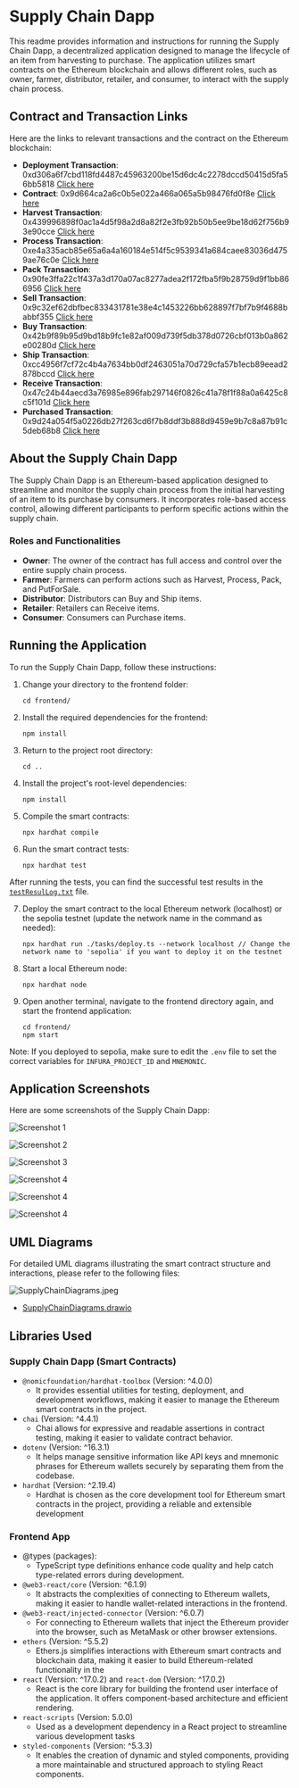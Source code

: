 # Supply Chain Dapp

This readme provides information and instructions for running the Supply Chain Dapp, a decentralized application designed to manage the lifecycle of an item from harvesting to purchase. The application utilizes smart contracts on the Ethereum blockchain and allows different roles, such as owner, farmer, distributor, retailer, and consumer, to interact with the supply chain process.

## Contract and Transaction Links

Here are the links to relevant transactions and the contract on the Ethereum blockchain:

- **Deployment Transaction**: 0xd306a6f7cbd118fd4487c45963200be15d6dc4c2278dccd50415d5fa56bb5818 [Click here](https://sepolia.etherscan.io/tx/0xd306a6f7cbd118fd4487c45963200be15d6dc4c2278dccd50415d5fa56bb5818)
- **Contract**: 0x9d664ca2a6c0b5e022a466a065a5b98476fd0f8e [Click here](https://sepolia.etherscan.io/address/0x9d664ca2a6c0b5e022a466a065a5b98476fd0f8e)
- **Harvest Transaction**: 0x439996898f0ac1a4d5f98a2d8a82f2e3fb92b50b5ee9be18d62f756b93e90cce [Click here](https://sepolia.etherscan.io/tx/0x439996898f0ac1a4d5f98a2d8a82f2e3fb92b50b5ee9be18d62f756b93e90cce)
- **Process Transaction**: 0xe4a335acb85e65a6a4a160184e514f5c9539341a684caee83036d4759ae76c0e [Click here](https://sepolia.etherscan.io/tx/0xe4a335acb85e65a6a4a160184e514f5c9539341a684caee83036d4759ae76c0e)
- **Pack Transaction**: 0x90fe3ffa22c1f437a3d170a07ac8277adea2f172fba5f9b28759d9f1bb866956 [Click here](https://sepolia.etherscan.io/tx/0x90fe3ffa22c1f437a3d170a07ac8277adea2f172fba5f9b28759d9f1bb866956)
- **Sell Transaction**: 0x9c32ef62dbfbec833431781e38e4c1453226bb628897f7bf7b9f4688babbf355 [Click here](https://sepolia.etherscan.io/tx/0x9c32ef62dbfbec833431781e38e4c1453226bb628897f7bf7b9f4688babbf355)
- **Buy Transaction**: 0x42b9f89b95d9bd18b9fc1e82af009d739f5db378d0726cbf013b0a862e00280d [Click here](https://sepolia.etherscan.io/tx/0x42b9f89b95d9bd18b9fc1e82af009d739f5db378d0726cbf013b0a862e00280d)
- **Ship Transaction**: 0xcc4956f7cf72c4b4a7634bb0df2463051a70d729cfa57b1ecb89eead2878bccd [Click here](https://sepolia.etherscan.io/tx/0xcc4956f7cf72c4b4a7634bb0df2463051a70d729cfa57b1ecb89eead2878bccd)
- **Receive Transaction**: 0x47c24b44aecd3a76985e896fab297146f0826c41a78f1f88a0a6425c8c5f101d [Click here](https://sepolia.etherscan.io/tx/0x47c24b44aecd3a76985e896fab297146f0826c41a78f1f88a0a6425c8c5f101d)
- **Purchased Transaction**: 0x9d24a054f5a0226db27f263cd6f7b8ddf3b888d9459e9b7c8a87b91c5deb68b8 [Click here](https://sepolia.etherscan.io/tx/0x9d24a054f5a0226db27f263cd6f7b8ddf3b888d9459e9b7c8a87b91c5deb68b8)

## About the Supply Chain Dapp

The Supply Chain Dapp is an Ethereum-based application designed to streamline and monitor the supply chain process from the initial harvesting of an item to its purchase by consumers. It incorporates role-based access control, allowing different participants to perform specific actions within the supply chain.

### Roles and Functionalities

- **Owner**: The owner of the contract has full access and control over the entire supply chain process.
- **Farmer**: Farmers can perform actions such as Harvest, Process, Pack, and PutForSale.
- **Distributor**: Distributors can Buy and Ship items.
- **Retailer**: Retailers can Receive items.
- **Consumer**: Consumers can Purchase items.

## Running the Application

To run the Supply Chain Dapp, follow these instructions:

1. Change your directory to the frontend folder:
   ```
   cd frontend/
   ```

2. Install the required dependencies for the frontend:
   ```
   npm install
   ```

3. Return to the project root directory:
   ```
   cd ..
   ```

4. Install the project's root-level dependencies:
   ```
   npm install
   ```

5. Compile the smart contracts:
   ```
   npx hardhat compile
   ```

6. Run the smart contract tests:
   ```
   npx hardhat test
   ```
After running the tests, you can find the successful test results in the [`testResulLog.txt`](./testResulLog.txt) file.


7. Deploy the smart contract to the local Ethereum network (localhost) or the sepolia testnet (update the network name in the command as needed):
   ```
   npx hardhat run ./tasks/deploy.ts --network localhost // Change the network name to 'sepolia' if you want to deploy it on the testnet
   ```

8. Start a local Ethereum node:
   ```
   npx hardhat node
   ```

9. Open another terminal, navigate to the frontend directory again, and start the frontend application:
   ```
   cd frontend/
   npm start
   ```

Note: If you deployed to sepolia, make sure to edit the `.env` file to set the correct variables for `INFURA_PROJECT_ID` and `MNEMONIC`.

## Application Screenshots

Here are some screenshots of the Supply Chain Dapp:

![Screenshot 1](./assets/image1.png)

![Screenshot 2](./assets/image2.png)

![Screenshot 3](./assets/image3.png)

![Screenshot 4](./assets/image4.png)

![Screenshot 4](./assets/image5.png)

![Screenshot 4](./assets/image6.png)


## UML Diagrams

For detailed UML diagrams illustrating the smart contract structure and interactions, please refer to the following files:

![SupplyChainDiagrams.jpeg](./UML/SupplyChainDiagrams.jpeg)
- [SupplyChainDiagrams.drawio](https://viewer.diagrams.net/?tags=%7B%7D&highlight=0000ff&edit=_blank&layers=1&nav=1&title=SupplyChain%20Diagram.drawio#Uhttps%3A%2F%2Fraw.githubusercontent.com%2Frezaiyan%2Fsupply-chain-dapp%2Fmain%2FUML%2FSupplyChain%2520Diagram.drawio)

## Libraries Used

### Supply Chain Dapp (Smart Contracts)

- `@nomicfoundation/hardhat-toolbox` (Version: ^4.0.0)
     - It provides essential utilities for testing, deployment, and development workflows, making it easier to manage the Ethereum smart contracts in the project.
- `chai` (Version: ^4.4.1)
     - Chai allows for expressive and readable assertions in contract testing, making it easier to validate contract behavior.
- `dotenv` (Version: ^16.3.1)
     -  It helps manage sensitive information like API keys and mnemonic phrases for Ethereum wallets securely by separating them from the codebase. 
- `hardhat` (Version: ^2.19.4)
     - Hardhat is chosen as the core development tool for Ethereum smart contracts in the project, providing a reliable and extensible development  

### Frontend App

- @types (packages):
    - TypeScript type definitions enhance code quality and help catch type-related errors during development.
- `@web3-react/core` (Version: ^6.1.9)
    -  It abstracts the complexities of connecting to Ethereum wallets, making it easier to handle wallet-related interactions in the frontend. 
- `@web3-react/injected-connector` (Version: ^6.0.7)
    - For connecting to Ethereum wallets that inject the Ethereum provider into the browser, such as MetaMask or other browser extensions. 
- `ethers` (Version: ^5.5.2)
    - Ethers.js simplifies interactions with Ethereum smart contracts and blockchain data, making it easier to build Ethereum-related functionality in the  
- `react` (Version: ^17.0.2) and `react-dom` (Version: ^17.0.2)
    - React is the core library for building the frontend user interface of the application. It offers component-based architecture and efficient rendering. 
- `react-scripts` (Version: 5.0.0)
    - Used as a development dependency in a React project to streamline various development tasks 
- `styled-components` (Version: ^5.3.3)
    -  It enables the creation of dynamic and styled components, providing a more maintainable and structured approach to styling React components.
